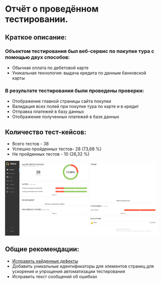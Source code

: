 # Отчёт о проведённом тестировании. 

## Краткое описание:
### Объектом тестирования был веб-сервис по покупке тура с помощью двух способов:
+ Обычная оплата по дебетовой карте
+ Уникальная технология: выдача кредита по данным банковской карты
### В результате тестирования были проведены проверки:
+ Отображение главной страницы сайта покупки
+ Валидация всех полей при покупке тура по карте и в кредит
+ Отправка платежей в базу данных
+ Отображение полученных платежей в базе данных

## Количество тест-кейсов:
+ Всего тестов - 38
+ Успешно пройденных тестов- 28 (73,68 %)
+ Не пройденных тестов - 10 (26,32 %)

![](Allure.png)

## Общие рекомендации:
+ [Исправить найденные дефекты](https://github.com/Sidenov/WebTour/issues)
+ Добавить уникальные идентификаторы для элементов страниц для ускорения и упрощения автоматизации тестирования
+ Исправить текст сообщений об ошибках
